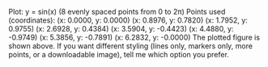 Plot: y = sin(x) (8 evenly spaced points from 0 to 2π)
Points used (coordinates):
(x: 0.0000, y: 0.0000)
(x: 0.8976, y: 0.7820)
(x: 1.7952, y: 0.9755)
(x: 2.6928, y: 0.4384)
(x: 3.5904, y: -0.4423)
(x: 4.4880, y: -0.9749)
(x: 5.3856, y: -0.7891)
(x: 6.2832, y: -0.0000)
The plotted figure is shown above. If you want different styling (lines only, markers only, more points, or a downloadable image), tell me which option you prefer.
